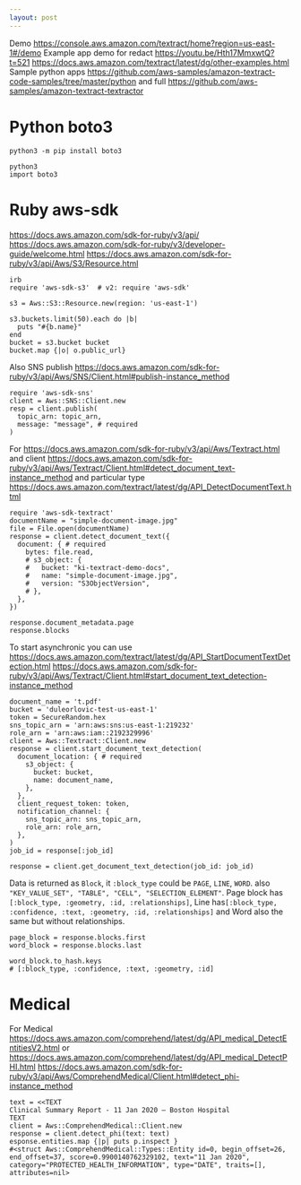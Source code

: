 ```yaml
---
layout: post
---
```


Demo https://console.aws.amazon.com/textract/home?region=us-east-1#/demo
Example app demo for redact https://youtu.be/Hth17MmxwtQ?t=521
https://docs.aws.amazon.com/textract/latest/dg/other-examples.html
Sample python apps
https://github.com/aws-samples/amazon-textract-code-samples/tree/master/python
and full
https://github.com/aws-samples/amazon-textract-textractor


# Python boto3

```
python3 -m pip install boto3

python3
import boto3
```

# Ruby aws-sdk

https://docs.aws.amazon.com/sdk-for-ruby/v3/api/
https://docs.aws.amazon.com/sdk-for-ruby/v3/developer-guide/welcome.html
https://docs.aws.amazon.com/sdk-for-ruby/v3/api/Aws/S3/Resource.html
```
irb
require 'aws-sdk-s3'  # v2: require 'aws-sdk'

s3 = Aws::S3::Resource.new(region: 'us-east-1')

s3.buckets.limit(50).each do |b|
  puts "#{b.name}"
end
bucket = s3.bucket bucket
bucket.map {|o| o.public_url}
```

Also SNS publish https://docs.aws.amazon.com/sdk-for-ruby/v3/api/Aws/SNS/Client.html#publish-instance_method
```
require 'aws-sdk-sns'
client = Aws::SNS::Client.new
resp = client.publish(
  topic_arn: topic_arn,
  message: "message", # required
)
```

For https://docs.aws.amazon.com/sdk-for-ruby/v3/api/Aws/Textract.html
and client
https://docs.aws.amazon.com/sdk-for-ruby/v3/api/Aws/Textract/Client.html#detect_document_text-instance_method
and particular type
https://docs.aws.amazon.com/textract/latest/dg/API_DetectDocumentText.html

```
require 'aws-sdk-textract'
documentName = "simple-document-image.jpg"
file = File.open(documentName)
response = client.detect_document_text({
  document: { # required
    bytes: file.read,
    # s3_object: {
    #   bucket: "ki-textract-demo-docs",
    #   name: "simple-document-image.jpg",
    #   version: "S3ObjectVersion",
    # },
  },
})

response.document_metadata.page
response.blocks
```

To start asynchronic you can use https://docs.aws.amazon.com/textract/latest/dg/API_StartDocumentTextDetection.html
https://docs.aws.amazon.com/sdk-for-ruby/v3/api/Aws/Textract/Client.html#start_document_text_detection-instance_method
```
document_name = 't.pdf'
bucket = 'duleorlovic-test-us-east-1'
token = SecureRandom.hex
sns_topic_arn = 'arn:aws:sns:us-east-1:219232'
role_arn = 'arn:aws:iam::2192329996'
client = Aws::Textract::Client.new
response = client.start_document_text_detection(
  document_location: { # required
    s3_object: {
      bucket: bucket,
      name: document_name,
    },
  },
  client_request_token: token,
  notification_channel: {
    sns_topic_arn: sns_topic_arn,
    role_arn: role_arn,
  },
)
job_id = response[:job_id]

response = client.get_document_text_detection(job_id: job_id)
```

Data is returned as `Block`, it `:block_type` could be `PAGE`, `LINE`, `WORD`.
also `"KEY_VALUE_SET", "TABLE", "CELL", "SELECTION_ELEMENT"`.
Page block has `[:block_type, :geometry, :id, :relationships]`, Line
has`[:block_type, :confidence, :text, :geometry, :id, :relationships]` and Word
also the same but without relationships.

```
page_block = response.blocks.first
word_block = response.blocks.last

word_block.to_hash.keys
# [:block_type, :confidence, :text, :geometry, :id]
```


# Medical

For Medical https://docs.aws.amazon.com/comprehend/latest/dg/API_medical_DetectEntitiesV2.html or
https://docs.aws.amazon.com/comprehend/latest/dg/API_medical_DetectPHI.html
https://docs.aws.amazon.com/sdk-for-ruby/v3/api/Aws/ComprehendMedical/Client.html#detect_phi-instance_method

```
text = <<TEXT
Clinical Summary Report - 11 Jan 2020 – Boston Hospital
TEXT
client = Aws::ComprehendMedical::Client.new
response = client.detect_phi(text: text)
esponse.entities.map {|p| puts p.inspect }
#<struct Aws::ComprehendMedical::Types::Entity id=0, begin_offset=26, end_offset=37, score=0.9900140762329102, text="11 Jan 2020", category="PROTECTED_HEALTH_INFORMATION", type="DATE", traits=[], attributes=nil>
```
